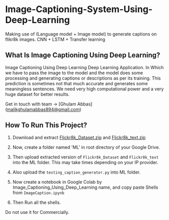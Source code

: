 # Image-Captioning-System-Using-Deep-Learning
Making use of (Language model + Image model) to generate captions on flikr8k images. CNN + LSTM + Transfer learning
## What Is Image Captioning Using Deep Learning?
Image Captioning Using Deep Learning Deep Learning Application. In Which we have to pass the image to the model and the model does some processing and generating captions or descriptions as per its training. This prediction is sometimes not that much accurate and generates some meaningless sentences. We need very high computational power and a very huge dataset for better results.

Get in touch with team -> [Ghulam Abbas] (malikghulamabbas894@gmail.com)
## How To Run This Project?
1.  Download and extract [Flickr8k_Dataset.zip](https://drive.google.com/file/d/1Y37dUIocd2hjADk7FmMP-ptmzAssFQcN/view?usp=sharing) and [Flickr8k_text.zip](https://drive.google.com/file/d/179RcanAzTFNXguIboXn2ZI1hx7tWKk16/view?usp=sharing)
2.  Now, create a folder named 'ML' in root directory of your Google Drive.

3.  Then upload extracted version of `Flickr8k_Dataset` and `Flickr8k_text` into the ML folder. This may take times depending on your IP provider.

4.  Also upload the `testing_caption_generator.py` into ML folder.

5.  Now create a notebook in Google Colab by Image_Captioning_Using_Deep_Learning name, and copy paste Shells from `ImageCaption.ipynb`

6.  Then Run all the shells.

Do not use it for Commercially.
